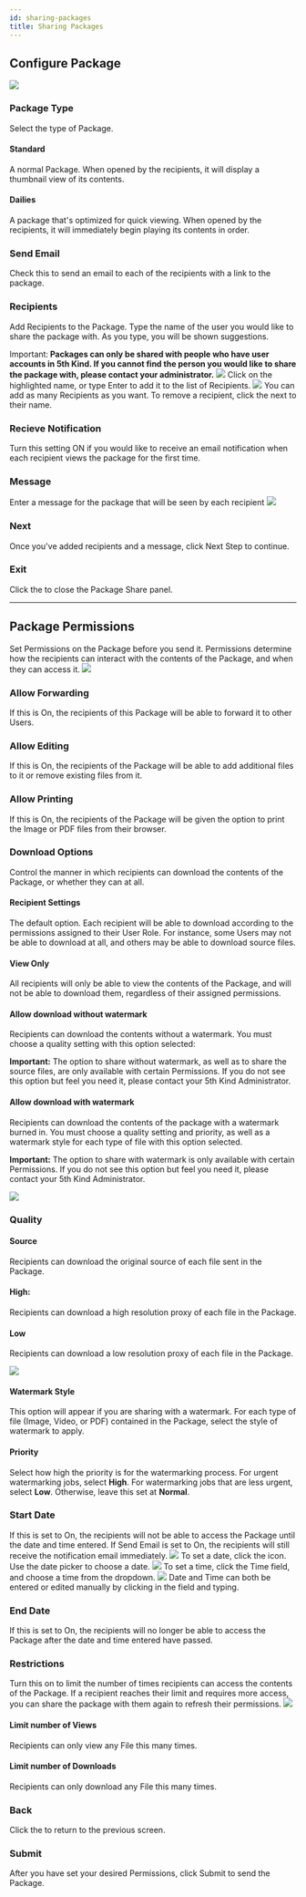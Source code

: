 ```yaml
---
id: sharing-packages
title: Sharing Packages
---
```


## Configure Package
![](/5khelpdocs/img/package-share/package-share-overview-1.png)
### Package Type
Select the type of Package.
#### Standard
A normal Package.  When opened by the recipients, it will display a thumbnail view of its contents.
#### Dailies
A package that's optimized for quick viewing.  When opened by the recipients, it will immediately begin playing its contents in order.
### Send Email
Check this to send an email to each of the recipients with a link to the package.
### Recipients
Add Recipients to the Package.  Type the name of the user you would like to share the package with.  As you type, you will be shown suggestions.

<span class="important">Important:</span><strong> Packages can only be shared with people who have user accounts in 5th Kind.  If you cannot find the person you would like to share the package with, please contact your administrator.</strong>
![](/5khelpdocs/img/package-share/package-share-recipients-1.png)
Click on the highlighted name, or type Enter to add it to the list of Recipients.
![](/5khelpdocs/img/package-share/package-share-recipients-2.png)
You can add as many Recipients as you want.  To remove a recipient, click the <i class="fa fa-times" aria-hidden="true"></i> next to their name.
### Recieve Notification
Turn this setting ON if you would like to receive an email notification when each recipient views the package for the first time.
### Message
Enter a message for the package that will be seen by each recipient
![](/5khelpdocs/img/package-share/package-share-message-1.png)
### Next
Once you've added recipients and a message, click <span class="buttonstyle">Next Step</span> to continue.
### Exit
Click the <i class="fa fa-times" aria-hidden="true"></i> to close the Package Share panel.

---

## Package Permissions
Set Permissions on the Package before you send it.  Permissions determine how the recipients can interact with the contents of the Package, and when they can access it.
![](/5khelpdocs/img/package-share/package-share-permissions-1.png)
### Allow Forwarding
If this is On, the recipients of this Package will be able to forward it to other Users.
### Allow Editing
If this is On, the recipients of the Package will be able to add additional files to it or remove existing files from it.
### Allow Printing
If this is On, the recipients of the Package will be given the option to print the Image or PDF files from their browser.
### Download Options
Control the manner in which recipients can download the contents of the Package, or whether they can at all.
#### Recipient Settings
The default option.  Each recipient will be able to download according to the permissions assigned to their User Role.  For instance, some Users may not be able to download at all, and others may be able to download source files.
#### View Only
All recipients will only be able to view the contents of the Package, and will not be able to download them, regardless of their assigned permissions.
#### Allow download without watermark
Recipients can download the contents without a watermark.  You must choose a quality setting with this option selected:

<span class="important"><strong>Important:</strong></span> The option to share without watermark, as well as to share the source files, are only available with certain Permissions.  If you do not see this option but feel you need it, please contact your 5th Kind Administrator.
#### Allow download with watermark
Recipients can download the contents of the package with a watermark burned in.  You must choose a quality setting and priority, as well as a watermark style for each type of file with this option selected.

<span class="important"><strong>Important:</strong></span> The option to share with watermark is only available with certain Permissions.  If you do not see this option but feel you need it, please contact your 5th Kind Administrator.

![](/5khelpdocs/img/package-share/package-share-permissions-2.png)

### Quality
#### Source
Recipients can download the original source of each file sent in the Package.
#### High:
Recipients can download a high resolution proxy of each file in the Package.
#### Low
Recipients can download a low resolution proxy of each file in the Package.

![](/5khelpdocs/img/package-share/package-share-permissions-3.png)
#### Watermark Style
This option will appear if you are sharing with a watermark.  For each type of file (Image, Video, or PDF) contained in the Package, select the style of watermark to apply.

#### Priority
Select how high the priority is for the watermarking process.  For urgent watermarking jobs, select <strong>High</strong>.  For watermarking jobs that are less urgent, select <strong>Low</strong>.  Otherwise, leave this set at <strong>Normal</strong>.

### Start Date
If this is set to On, the recipients will not be able to access the Package until the date and time entered.  If Send Email is set to On, the recipients will still receive the notification email immediately.
![](/5khelpdocs/img/package-share/package-share-start-date-1.png)
To set a date, click the <i class="fa fa-calendar" aria-hidden="true"></i> icon.  Use the date picker to choose a date.
![](/5khelpdocs/img/package-share/package-share-start-date-2.png)
To set a time, click the Time field, and choose a time from the dropdown.
![](/5khelpdocs/img/package-share/package-share-start-time-1.png)
Date and Time can both be entered or edited manually by clicking in the field and typing.
### End Date
If this is set to On, the recipients will no longer be able to access the Package after the date and time entered have passed.
### Restrictions
Turn this on to limit the number of times recipients can access the contents of the Package.  If a recipient reaches their limit and requires more access, you can share the package with them again to refresh their permissions.
![](/5khelpdocs/img/package-share/package-share-permissions-4.png)
#### Limit number of Views
Recipients can only view any File this many times.
#### Limit number of Downloads
Recipients can only download any File this many times.
### Back
Click the <i class="fa fa-chevron-left" aria-hidden="true"></i> to return to the previous screen.
### Submit
After you have set your desired Permissions, click <span class="buttonstyle">Submit</span> to send the Package.
